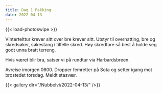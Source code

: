 ```yaml
---
title: Dag 1 Pakking
date: 2022-04-13
---
```

{{< load-photoswipe >}}

Vintertelttur krever sitt over bre krever sitt. Utstyr til overnatting, bre og skredsøker, søkestang i tilfelle skred. Høy skredfare så best å holde seg godt unna bratt terreng.

Hvis været blir bra, satser vi på rundtur via Harbardsbreen.

Avreise imorgen 0600. Dropper femretter på Sota og setter igang mot brostedet torsdag. Meldt stasvær.

{{< gallery dir="/Nubbelvi/2022-04-13/" />}}
